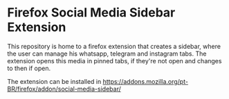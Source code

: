 # Firefox Social Media Sidebar Extension

This repository is home to a firefox extension that creates a sidebar, where the user can manage his whatsapp, telegram and instagram tabs.
The extension opens this media in pinned tabs, if they're not open and changes to then if open.

The extension can be installed in https://addons.mozilla.org/pt-BR/firefox/addon/social-media-sidebar/